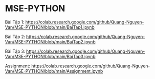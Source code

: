 # MSE-PYTHON
Bài Tập 1:
https://colab.research.google.com/github/Quang-Nguyen-Van/MSE-PYTHON/blob/main/BaiTap1.ipynb

Bài Tập 2:
https://colab.research.google.com/github/Quang-Nguyen-Van/MSE-PYTHON/blob/main/BaiTap2.ipynb


Bài Tập 3:
https://colab.research.google.com/github/Quang-Nguyen-Van/MSE-PYTHON/blob/main/BaiTap3.ipynb


Assignment:
https://colab.research.google.com/github/Quang-Nguyen-Van/MSE-PYTHON/blob/main/Assignment.ipynb

